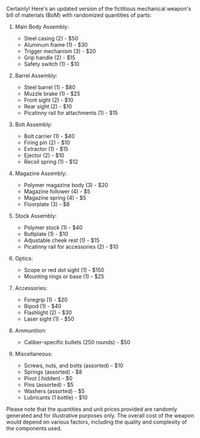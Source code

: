 Certainly! Here's an updated version of the fictitious mechanical weapon's bill of materials (BoM) with randomized quantities of parts:

1. Main Body Assembly:
   - Steel casing (2) - $50
   - Aluminum frame (1) - $30
   - Trigger mechanism (3) - $20
   - Grip handle (2) - $15
   - Safety switch (1) - $10

2. Barrel Assembly:
   - Steel barrel (1) - $80
   - Muzzle brake (1) - $25
   - Front sight (2) - $10
   - Rear sight (2) - $10
   - Picatinny rail for attachments (1) - $15

3. Bolt Assembly:
   - Bolt carrier (1) - $40
   - Firing pin (2) - $10
   - Extractor (1) - $15
   - Ejector (2) - $10
   - Recoil spring (1) - $12

4. Magazine Assembly:
   - Polymer magazine body (3) - $20
   - Magazine follower (4) - $5
   - Magazine spring (4) - $5
   - Floorplate (3) - $8

5. Stock Assembly:
   - Polymer stock (1) - $40
   - Buttplate (1) - $10
   - Adjustable cheek rest (1) - $15
   - Picatinny rail for accessories (2) - $10

6. Optics:
   - Scope or red dot sight (1) - $150
   - Mounting rings or base (1) - $25

7. Accessories:
   - Foregrip (1) - $20
   - Bipod (1) - $40
   - Flashlight (2) - $30
   - Laser sight (1) - $50

8. Ammunition:
   - Caliber-specific bullets (250 rounds) - $50

9. Miscellaneous:
   - Screws, nuts, and bolts (assorted) - $10
   - Springs (assorted) - $8
   - Pivot (.hidden) - $0
   - Pins (assorted) - $5
   - Washers (assorted) - $5
   - Lubricants (1 bottle) - $10

Please note that the quantities and unit prices provided are randomly generated and for illustrative purposes only. The overall cost of the weapon would depend on various factors, including the quality and complexity of the components used.
